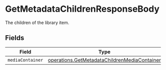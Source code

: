 # GetMetadataChildrenResponseBody

The children of the library item.


## Fields

| Field                                                                                                        | Type                                                                                                         | Required                                                                                                     | Description                                                                                                  |
| ------------------------------------------------------------------------------------------------------------ | ------------------------------------------------------------------------------------------------------------ | ------------------------------------------------------------------------------------------------------------ | ------------------------------------------------------------------------------------------------------------ |
| `mediaContainer`                                                                                             | [operations.GetMetadataChildrenMediaContainer](../../models/operations/getmetadatachildrenmediacontainer.md) | :heavy_minus_sign:                                                                                           | N/A                                                                                                          |
